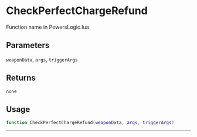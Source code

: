 # CheckPerfectChargeRefund
Function name in PowersLogic.lua
## Parameters
`weaponData`, `args`, `triggerArgs`
## Returns
`none`
## Usage
```lua
function CheckPerfectChargeRefund(weaponData, args, triggerArgs)
```
---
